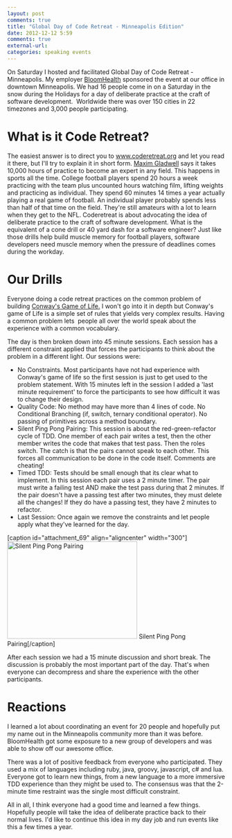 ```yaml
---
layout: post
comments: true
title: "Global Day of Code Retreat - Minneapolis Edition"
date: 2012-12-12 5:59
comments: true
external-url:
categories: speaking events
---
```

On Saturday I hosted and facilitated Global Day of Code Retreat - Minneapolis. My employer <a href="http://www.gobloomhealth.com/">BloomHealth</a> sponsored the event at our office in downtown Minneapolis. We had 16 people come in on a Saturday in the snow during the Holidays for a day of deliberate practice at the craft of software development.  Worldwide there was over 150 cities in 22 timezones and 3,000 people participating.
# What is it Code Retreat?
The easiest answer is to direct you to <a href="http://coderetreat.org/">www.coderetreat.org</a> and let you read it there, but I'll try to explain it in short form. <a href="http://en.wikipedia.org/wiki/Malcolm_Gladwell">Maxim Gladwell</a> says it takes 10,000 hours of practice to become an expert in any field. This happens in sports all the time. College football players spend 20 hours a week practicing with the team plus uncounted hours watching film, lifting weights and practicing as individual. They spend 60 minutes 14 times a year actually playing a real game of football. An individual player probably spends less than half of that time on the field. They're still amateurs with a lot to learn when they get to the NFL. Coderetreat is about advocating the idea of deliberate practice to the craft of software development. What is the equivalent of a cone drill or 40 yard dash for a software engineer? Just like those drills help build muscle memory for football players, software developers need muscle memory when the pressure of deadlines comes during the workday.
# Our Drills
Everyone doing a code retreat practices on the common problem of building <a href="http://en.wikipedia.org/wiki/Conway%27s_Game_of_Life">Conway's Game of Life.</a> I won't go into it in depth but Conway's game of Life is a simple set of rules that yields very complex results. Having a common problem lets  people all over the world speak about the experience with a common vocabulary.

The day is then broken down into 45 minute sessions. Each session has a different constraint applied that forces the participants to think about the problem in a different light. Our sessions were:
<ul>
	<li>No Constraints. Most participants have not had experience with Conway's game of life so the first session is just to get used to the problem statement. With 15 minutes left in the session I added a 'last minute requirement' to force the participants to see how difficult it was to change their design.</li>
	<li>Quality Code: No method may have more than 4 lines of code. No Conditional Branching (if, switch, ternary conditional operator). No passing of primitives across a method boundary.</li>
	<li>Silent Ping Pong Pairing: This session is about the red-green-refactor cycle of TDD. One member of each pair writes a test, then the other member writes the code that makes that test pass. Then the roles switch. The catch is that the pairs cannot speak to each other. This forces all communication to be done in the code itself. Comments are cheating!</li>
	<li>Timed TDD: Tests should be small enough that its clear what to implement. In this session each pair uses a 2 minute timer. The pair must write a failing test AND make the test pass during that 2 minutes. If the pair doesn't have a passing test after two minutes, they must delete all the changes! If they do have a passing test, they have 2 minutes to refactor.</li>
	<li>Last Session: Once again we remove the constraints and let people apply what they've learned for the day.</li>
</ul>
[caption id="attachment_69" align="aligncenter" width="300"]<a href="http://kyleboon.wordpress.com/2012/12/12/global-day-of-code-retreat-minneapolis-edition/2012-12-08-11-45-22/" rel="attachment wp-att-69"><img class="size-medium wp-image-69" alt="Silent Ping Pong Pairing" src="http://kyleboon.files.wordpress.com/2012/12/2012-12-08-11-45-22.jpg?w=300" width="300" height="225" /></a> Silent Ping Pong Pairing[/caption]

After each session we had a 15 minute discussion and short break. The discussion is probably the most important part of the day. That's when everyone can decompress and share the experience with the other participants.
# Reactions
I learned a lot about coordinating an event for 20 people and hopefully put my name out in the Minneapolis community more than it was before. BloomHealth got some exposure to a new group of developers and was able to show off our awesome office.

There was a lot of positive feedback from everyone who participated. They used a mix of languages including ruby, java, groovy, javascript, c# and lua. Everyone got to learn new things, from a new language to a more immersive TDD experience than they might be used to. The consensus was that the 2-minute time restraint was the single most difficult constraint.

All in all, I think everyone had a good time and learned a few things. Hopefully people will take the idea of deliberate practice back to their normal lives. I'd like to continue this idea in my day job and run events like this a few times a year.

&nbsp;

&nbsp;
